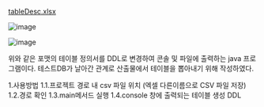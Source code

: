 [tableDesc.xlsx](https://github.com/mbk1991/tableDescToSQL/files/13726714/tableDesc.xlsx)
								
![image](https://github.com/mbk1991/tableDescToSQL/assets/99261591/65c81fcc-74fb-4e74-802a-17d5d9e329be)

![image](https://github.com/mbk1991/tableDescToSQL/assets/99261591/6dff67ec-7452-4b90-b236-ffecef0c5bcd)


위와 같은 포맷의 테이블 정의서를 DDL로 변경하여 콘솔 및 파일에 출력하는 java 프로그램이다.
테스트DB가 날아간 관계로 산출물에서 테이블을 뽑아내기 위해 작성하였다.

1.사용방법
1.1.프로젝트 경로 내 csv 파일 위치 (엑셀 다른이름으로 CSV 파일 저장)
1.2.경로 확인
1.3.main메서드 실행
1.4.console 창에 출력되는 테이블 생성 DDL
